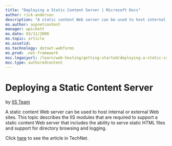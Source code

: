```yaml
---
title: "Deploying a Static Content Server | Microsoft Docs"
author: rick-anderson
description: "A static content Web server can be used to host internal or external Web sites. This topic describes the IIS modules that are required to support a static co..."
ms.author: aspnetcontent
manager: wpickett
ms.date: 03/11/2008
ms.topic: article
ms.assetid: 
ms.technology: dotnet-webforms
ms.prod: .net-framework
msc.legacyurl: /learn/web-hosting/getting-started/deploying-a-static-content-server
msc.type: authoredcontent
---
```

Deploying a Static Content Server
====================
by [IIS Team](https://twitter.com/inetsrv)

A static content Web server can be used to host internal or external Web sites. This topic describes the IIS modules that are required to support a static content Web server that includes the ability to serve static HTML files and support for directory browsing and logging.

Click [here](https://go.microsoft.com/fwlink/?LinkId=111597) to see the article in TechNet.
